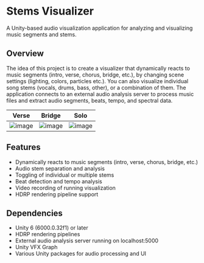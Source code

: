 # Stems Visualizer

A Unity-based audio visualization application for analyzing and visualizing music segments and stems.

## Overview

The idea of this project is to create a visualizer that dynamically reacts to music segments (intro, verse, chorus, bridge, etc.), by changing scene settings (lighting, colors, particles etc.). You can also visualize individual song stems (vocals, drums, bass, other), or a combination of them. The application connects to an external audio analysis server to process music files and extract audio segments, beats, tempo, and spectral data.

| Verse | Bridge | Solo |
| ----- | ------ | ---- |
| <img alt="image" src="https://github.com/user-attachments/assets/e79ac2fd-483e-4e81-9923-59cb513380f1" /> | <img alt="image" src="https://github.com/user-attachments/assets/fb61fa13-975d-4eed-a89f-a9b030fcbfbd" /> | <img alt="image" src="https://github.com/user-attachments/assets/7f1c3afc-0260-4c5c-8d5d-0defd74eb5c9" /> |

## Features
- Dynamically reacts to music segments (intro, verse, chorus, bridge, etc.)
- Audio stem separation and analysis
- Toggling of individual or multiple stems
- Beat detection and tempo analysis
- Video recording of running visualization
- HDRP rendering pipeline support

## Dependencies

- Unity 6 (6000.0.32f1) or later
- HDRP rendering pipelines
- External audio analysis server running on localhost:5000
- Unity VFX Graph
- Various Unity packages for audio processing and UI
